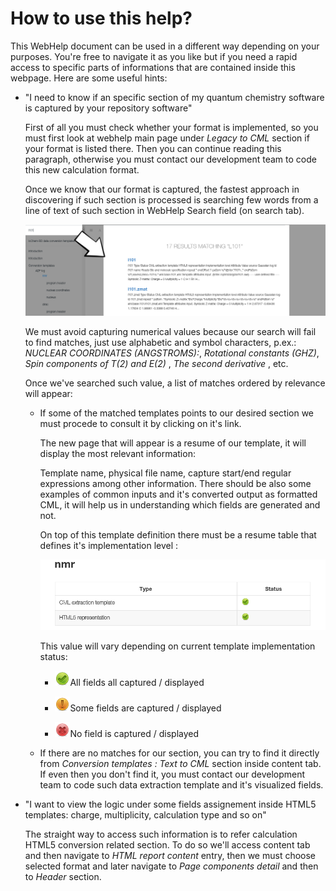 # How to use this help?

This WebHelp document can be used in a different way depending on your purposes. You're free to navigate it as you like but if you need a rapid access to specific parts of informations that are contained inside this webpage. Here are some useful hints:

-   "I need to know if an specific section of my quantum chemistry software is captured by your repository software"

    First of all you must check whether your format is implemented, so you must first look at webhelp main page under *Legacy to CML* section if your format is listed there. Then you can continue reading this paragraph, otherwise you must contact our development team to code this new calculation
    format.

    Once we know that our format is captured, the fastest approach in discovering if such section is processed is searching few words from a line of text of such section in WebHelp Search field (on search tab).

    ![](/imgs/searchTab.png)

    We must avoid capturing numerical values because our search will fail to find matches, just use alphabetic and symbol characters, p.ex.: *NUCLEAR COORDINATES (ANGSTROMS):*, *Rotational constants (GHZ)*, *Spin components of T(2) and E(2)* , *The second derivative* , etc.

    Once we've searched such value, a list of matches ordered by relevance will appear:

    -   If some of the matched templates points to our desired section we must procede to consult it by clicking on it's link.

        The new page that will appear is a resume of our template, it will display the most relevant information:

        Template name, physical file name, capture start/end regular expressions among other information. There should be also some examples of common inputs and it's converted output as formatted CML, it will help us in understanding which fields are generated and not.

        On top of this template definition there must be a resume table that defines it's implementation level :

        ![](/imgs/implementationLevel.png)

        This value will vary depending on current template implementation status:

        -   ![](/imgs/Total.png)All fields all captured / displayed

        -   ![](/imgs/Partial.png)Some fields are captured / displayed

        -   ![](/imgs/None.png)No field is captured / displayed

    -   If there are no matches for our section, you can try to find it directly from *Conversion templates : Text to CML* section inside content tab. If even then you don't find it, you must contact our development team to code such data extraction template and it's visualized fields.

-   "I want to view the logic under some fields assignement inside HTML5 templates: charge, multiplicity, calculation type and so on"

    The straight way to access such information is to refer calculation HTML5 conversion related section. To do so we'll access content tab and then navigate to *HTML report content* entry, then we must choose selected format and later navigate to *Page components detail* and then to *Header*
    section.



